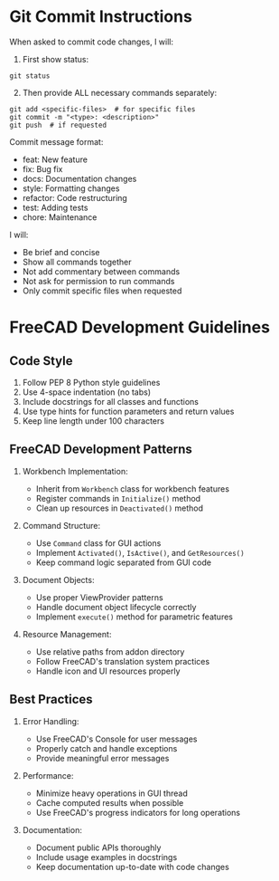 # Git Commit Instructions

When asked to commit code changes, I will:

1. First show status:
```
git status
```

2. Then provide ALL necessary commands separately:
```
git add <specific-files>  # for specific files
git commit -m "<type>: <description>"
git push  # if requested
```

Commit message format:
- feat: New feature
- fix: Bug fix
- docs: Documentation changes
- style: Formatting changes
- refactor: Code restructuring
- test: Adding tests
- chore: Maintenance

I will:
- Be brief and concise
- Show all commands together
- Not add commentary between commands
- Not ask for permission to run commands
- Only commit specific files when requested

# FreeCAD Development Guidelines

## Code Style
1. Follow PEP 8 Python style guidelines
2. Use 4-space indentation (no tabs)
3. Include docstrings for all classes and functions
4. Use type hints for function parameters and return values
5. Keep line length under 100 characters

## FreeCAD Development Patterns
1. Workbench Implementation:
   - Inherit from `Workbench` class for workbench features
   - Register commands in `Initialize()` method
   - Clean up resources in `Deactivated()` method

2. Command Structure:
   - Use `Command` class for GUI actions
   - Implement `Activated()`, `IsActive()`, and `GetResources()`
   - Keep command logic separated from GUI code

3. Document Objects:
   - Use proper ViewProvider patterns
   - Handle document object lifecycle correctly
   - Implement `execute()` method for parametric features

4. Resource Management:
   - Use relative paths from addon directory
   - Follow FreeCAD's translation system practices
   - Handle icon and UI resources properly

## Best Practices
1. Error Handling:
   - Use FreeCAD's Console for user messages
   - Properly catch and handle exceptions
   - Provide meaningful error messages

2. Performance:
   - Minimize heavy operations in GUI thread
   - Cache computed results when possible
   - Use FreeCAD's progress indicators for long operations

3. Documentation:
   - Document public APIs thoroughly
   - Include usage examples in docstrings
   - Keep documentation up-to-date with code changes